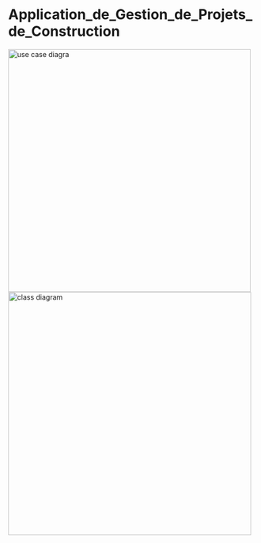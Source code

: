 # Application_de_Gestion_de_Projets_de_Construction

<img width="490" alt="use case diagra" src="https://github.com/user-attachments/assets/651315fc-5694-45dd-b6f4-26db5a5f96e6" />
<img width="491" alt="class diagram" src="https://github.com/user-attachments/assets/041be384-b272-49ec-a00e-a923c92cfd7d" />

